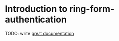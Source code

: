 # Introduction to ring-form-authentication

TODO: write [great documentation](http://jacobian.org/writing/great-documentation/what-to-write/)
